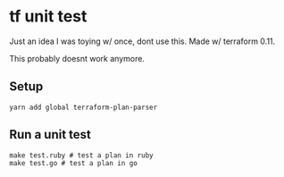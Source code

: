 # tf unit test

Just an idea I was toying w/ once, dont use this. Made w/ terraform 0.11.

This probably doesnt work anymore.

## Setup

`yarn add global terraform-plan-parser`

## Run a unit test

```shell
make test.ruby # test a plan in ruby
make test.go # test a plan in go
```

